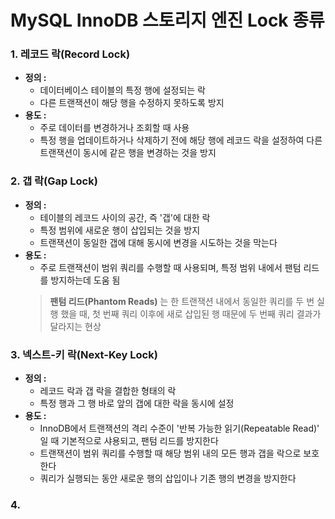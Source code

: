 # MySQL InnoDB 스토리지 엔진 Lock 종류

### 1. 레코드 락(Record Lock)
- **정의 :** 
  - 데이터베이스 테이블의 특정 행에 설정되는 락
  - 다른 트랜잭션이 해당 행을 수정하지 못하도록 방지
- **용도 :**
  - 주로 데이터를 변경하거나 조회할 때 사용
  - 특정 행을 업데이트하거나 삭제하기 전에 해당 행에 레코드 락을 설정하여 다른 트랜잭션이 동시에 같은 행을 변경하는 것을 방지

### 2. 갭 락(Gap Lock)
- **정의 :**
  - 테이블의 레코드 사이의 공간, 즉 '갭'에 대한 락
  - 특정 범위에 새로운 행이 삽입되는 것을 방지
  - 트랜잭션이 동일한 갭에 대해 동시에 변경을 시도하는 것을 막는다
- **용도 :**
  - 주로 트랜잭션이 범위 쿼리를 수행할 때 사용되며, 특정 범위 내에서 팬텀 리드를 방지하는데 도움 됨
  > **팬텀 리드(Phantom Reads)** 는 한 트랜잭션 내에서 동일한 쿼리를 두 번 실행 했을 때, 첫 번째 쿼리 이후에 새로 삽입된 행 때문에 두 번째 쿼리 결과가 달라지는 현상

### 3. 넥스트-키 락(Next-Key Lock)
- **정의 :**
  - 레코드 락과 갭 락을 결합한 형태의 락
  - 특정 행과 그 행 바로 앞의 갭에 대한 락을 동시에 설정
- **용도 :**
  - InnoDB에서 트랜잭션의 격리 수준이 '반복 가능한 읽기(Repeatable Read)' 일 때 기본적으로 샤용되고, 팬텀 리드를 방지한다
  - 트랜잭션이 범위 쿼리를 수행할 때 해당 범위 내의 모든 행과 갭을 락으로 보호한다
  - 쿼리가 실행되는 동안 새로운 행의 삽입이나 기존 행의 변경을 방지한다

### 4. 
